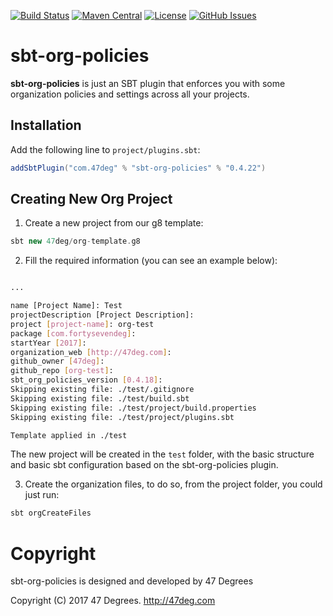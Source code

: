 
[comment]: # (Start Badges)

[![Build Status](https://travis-ci.org/47deg/sbt-org-policies.svg?branch=master)](https://travis-ci.org/47deg/sbt-org-policies) [![Maven Central](https://img.shields.io/badge/maven%20central-0.4.22-green.svg)](https://repo1.maven.org/maven2/com/47deg/sbt-org-policies_2.10_0.13) [![License](https://img.shields.io/badge/license-Apache%202-blue.svg)](https://raw.githubusercontent.com/47deg/sbt-org-policies/master/LICENSE) [![GitHub Issues](https://img.shields.io/github/issues/47deg/sbt-org-policies.svg)](https://github.com/47deg/sbt-org-policies/issues)

[comment]: # (End Badges)
# sbt-org-policies

**sbt-org-policies** is just an SBT plugin that enforces you with some organization policies and settings across all your projects.

## Installation

[comment]: # (Start Replace)
Add the following line to `project/plugins.sbt`:

```scala
addSbtPlugin("com.47deg" % "sbt-org-policies" % "0.4.22")
```

[comment]: # (End Replace)

## Creating New Org Project

1. Create a new project from our g8 template:

```scala
sbt new 47deg/org-template.g8
```

2. Fill the required information (you can see an example below):

```bash

...

name [Project Name]: Test
projectDescription [Project Description]:
project [project-name]: org-test
package [com.fortysevendeg]:
startYear [2017]:
organization_web [http://47deg.com]:
github_owner [47deg]:
github_repo [org-test]:
sbt_org_policies_version [0.4.18]:
Skipping existing file: ./test/.gitignore
Skipping existing file: ./test/build.sbt
Skipping existing file: ./test/project/build.properties
Skipping existing file: ./test/project/plugins.sbt

Template applied in ./test
```

The new project will be created in the `test` folder, with the basic structure and basic sbt configuration based on the sbt-org-policies plugin.

3. Create the organization files, to do so, from the project folder, you could just run:

```scala
sbt orgCreateFiles
```

[comment]: # (Start Copyright)
# Copyright

sbt-org-policies is designed and developed by 47 Degrees

Copyright (C) 2017 47 Degrees. <http://47deg.com>

[comment]: # (End Copyright)